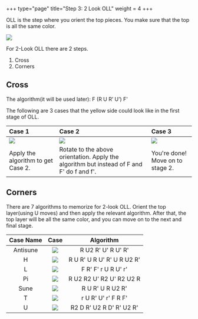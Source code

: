 +++
type="page"
title="Step 3: 2 Look OLL"
weight = 4
+++

OLL is the step where you orient the top pieces. You make sure that the top is all the same color.

![](/images/bgm/bgm_OLL_dia_1.png)

For 2-Look OLL there are 2 steps.

1. Cross
2. Corners
## Cross
The algorithm(it will be used later): F (R U R’ U’) F'

The following are 3 cases that the yellow side could look like in the first stage of OLL.

|Case 1|Case 2|Case 3|
|:-|:-|:-|
|![](/images/bcfop/bcfop_OLL_stage_1_case_1.png)|![](/images/bcfop/bcfop_OLL_stage_1_case_2.png)|![](/images/bcfop/bcfop_OLL_stage_1_case_3.png)|
|Apply the algorithm to get Case 2.|Rotate to the above orientation. Apply the algorithm but instead of F and F' do f and f'.|You're done! Move on to stage 2.|

## Corners
There are 7 algorithms to memorize for 2-look OLL.  Orient the top layer(using U moves) and then apply the relevant algorithm. After that, the top layer will be all the same color, and you can move on to the next and final stage.

|Case Name|Case|Algorithm|
|:-:|:-:|:-:|
|Antisune|![](/images/bcfop/bcfop_OLL_stage_2_antisune.png)|R U2 R' U' R U' R'|
|H|![](/images/bcfop/bcfop_OLL_stage_2_H.png)|R U R' U R U' R' U R U2 R'|
|L|![](/images/bcfop/bcfop_OLL_stage_2_L.png)|F R' F' r U R U' r'|
|Pi|![](/images/bcfop/bcfop_OLL_stage_2_Pi.png)|R U2 R2 U' R2 U' R2 U2 R|
|Sune|![](/images/bcfop/bcfop_OLL_stage_2_sune.png)|R U R' U R U2 R'|
|T|![](/images/bcfop/bcfop_OLL_stage_2_T.png)|r U R' U' r' F R F'|
|U|![](/images/bcfop/bcfop_OLL_stage_2_U.png)|R2 D R' U2 R D' R' U2 R'|
